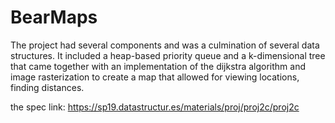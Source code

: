 # BearMaps
The project had several components and was a culmination of several data structures. It included a heap-based priority queue and a k-dimensional tree that came together with an implementation of the dijkstra algorithm and image rasterization to create a map that allowed for viewing locations, finding distances.

the spec link: https://sp19.datastructur.es/materials/proj/proj2c/proj2c
